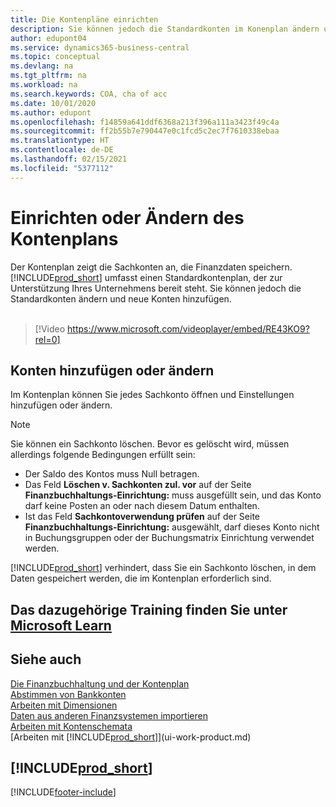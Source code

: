 ```yaml
---
title: Die Kontenpläne einrichten
description: Sie können jedoch die Standardkonten im Konenplan ändern und neue Konten hinzufügen
author: edupont04
ms.service: dynamics365-business-central
ms.topic: conceptual
ms.devlang: na
ms.tgt_pltfrm: na
ms.workload: na
ms.search.keywords: COA, cha of acc
ms.date: 10/01/2020
ms.author: edupont
ms.openlocfilehash: f14859a641ddf6368a213f396a111a3423f49c4a
ms.sourcegitcommit: ff2b55b7e790447e0c1fcd5c2ec7f7610338ebaa
ms.translationtype: HT
ms.contentlocale: de-DE
ms.lasthandoff: 02/15/2021
ms.locfileid: "5377112"
---
```

# <a name="setting-up-or-changing-the-chart-of-accounts"></a>Einrichten oder Ändern des Kontenplans
Der Kontenplan zeigt die Sachkonten an, die Finanzdaten speichern. [!INCLUDE[prod_short](includes/prod_short.md)] umfasst einen Standardkontenplan, der zur Unterstützung Ihres Unternehmens bereit steht.
Sie können jedoch die Standardkonten ändern und neue Konten hinzufügen.
<br><br>  

> [!Video https://www.microsoft.com/videoplayer/embed/RE43KO9?rel=0]


## <a name="adding-or-changing-accounts"></a>Konten hinzufügen oder ändern
Im Kontenplan können Sie jedes Sachkonto öffnen und Einstellungen hinzufügen oder ändern.

> [!NOTE]  
>   Sie können ein Sachkonto löschen. Bevor es gelöscht wird, müssen allerdings folgende Bedingungen erfüllt sein:  
>  
>   * Der Saldo des Kontos muss Null betragen.  
>   * Das Feld **Löschen v. Sachkonten zul. vor** auf der Seite **Finanzbuchhaltungs-Einrichtung:** muss ausgefüllt sein, und das Konto darf keine Posten an oder nach diesem Datum enthalten.  
>   * Ist das Feld **Sachkontoverwendung prüfen** auf der Seite **Finanzbuchhaltungs-Einrichtung:** ausgewählt, darf dieses Konto nicht in Buchungsgruppen oder der Buchungsmatrix Einrichtung verwendet werden.  

[!INCLUDE[prod_short](includes/prod_short.md)] verhindert, dass Sie ein Sachkonto löschen, in dem Daten gespeichert werden, die im Kontenplan erforderlich sind.  

## <a name="see-related-training-at-microsoft-learn"></a>Das dazugehörige Training finden Sie unter [Microsoft Learn](/learn/modules/chart-accounts-dynamics-365-business-central/index)

## <a name="see-also"></a>Siehe auch
[Die Finanzbuchhaltung und der Kontenplan](finance-general-ledger.md)  
[Abstimmen von Bankkonten](bank-manage-bank-accounts.md)  
[Arbeiten mit Dimensionen](finance-dimensions.md)  
[Daten aus anderen Finanzsystemen importieren](across-import-data-configuration-packages.md)  
[Arbeiten mit Kontenschemata](bi-how-work-account-schedule.md)  
[Arbeiten mit [!INCLUDE[prod_short](includes/prod_short.md)]](ui-work-product.md)  

## [!INCLUDE[prod_short](includes/free_trial_md.md)]


[!INCLUDE[footer-include](includes/footer-banner.md)]
